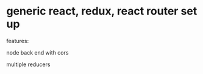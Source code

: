 <h1>generic react, redux, react router set up</h1>

<p>features:</p>
<p>node back end with cors</p>
<p>multiple reducers</p>